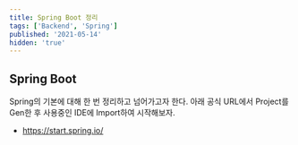 ```yaml
---
title: Spring Boot 정리
tags: ['Backend', 'Spring']
published: '2021-05-14'
hidden: 'true'
---
```

## Spring Boot
Spring의 기본에 대해 한 번 정리하고 넘어가고자 한다. 아래 공식 URL에서 Project를 Gen한 후 사용중인 IDE에 Import하여 시작해보자.

+ https://start.spring.io/
